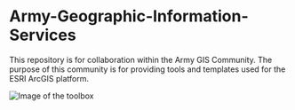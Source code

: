 Army-Geographic-Information-Services
=========================

This repository is for collaboration within the Army GIS Community. The purpose of this community is for providing tools and templates used for the ESRI ArcGIS platform.  

![Image of the toolbox](ArmyGeographicInformationServicesgraphic.png)
